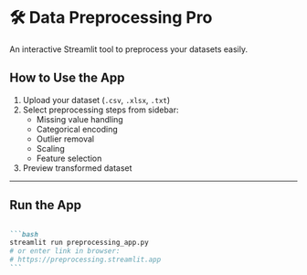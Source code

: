 # 🛠 Data Preprocessing Pro

An interactive Streamlit tool to preprocess your datasets easily.

## How to Use the App

1. Upload your dataset (`.csv`, `.xlsx`, `.txt`)
2. Select preprocessing steps from sidebar:
   - Missing value handling
   - Categorical encoding
   - Outlier removal
   - Scaling
   - Feature selection
3. Preview transformed dataset

---

## Run the App

````markdown

```bash
streamlit run preprocessing_app.py
# or enter link in browser:
# https://preprocessing.streamlit.app
```